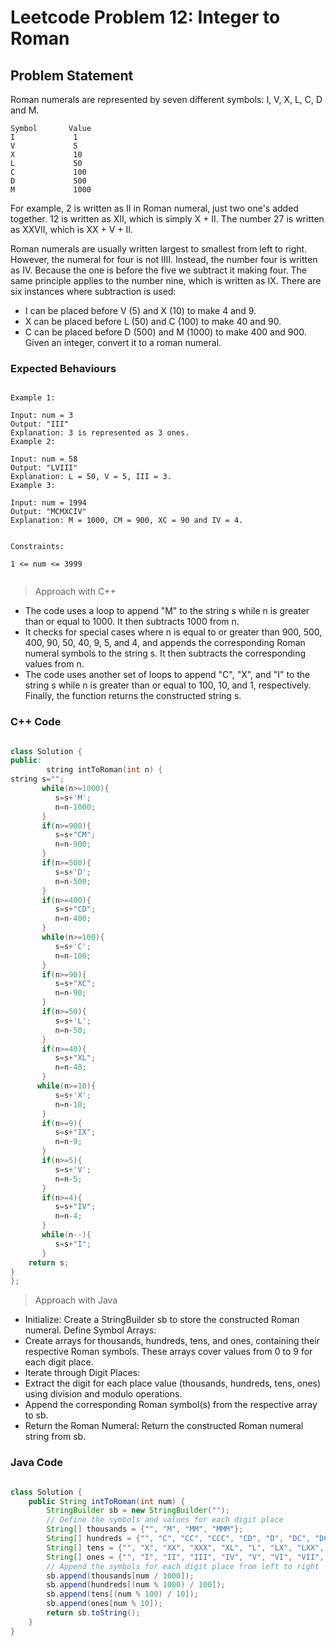 # Leetcode Problem 12: Integer to Roman

## Problem Statement

Roman numerals are represented by seven different symbols: I, V, X, L, C, D and M.

```
Symbol       Value
I             1
V             5
X             10
L             50
C             100
D             500
M             1000
```

For example, 2 is written as II in Roman numeral, just two one's added together. 12 is written as XII, which is simply X + II. The number 27 is written as XXVII, which is XX + V + II.

Roman numerals are usually written largest to smallest from left to right. However, the numeral for four is not IIII. Instead, the number four is written as IV. Because the one is before the five we subtract it making four. The same principle applies to the number nine, which is written as IX. There are six instances where subtraction is used:

- I can be placed before V (5) and X (10) to make 4 and 9. 
- X can be placed before L (50) and C (100) to make 40 and 90. 
- C can be placed before D (500) and M (1000) to make 400 and 900.
Given an integer, convert it to a roman numeral.

### Expected Behaviours

```plaintext

Example 1:

Input: num = 3
Output: "III"
Explanation: 3 is represented as 3 ones.
Example 2:

Input: num = 58
Output: "LVIII"
Explanation: L = 50, V = 5, III = 3.
Example 3:

Input: num = 1994
Output: "MCMXCIV"
Explanation: M = 1000, CM = 900, XC = 90 and IV = 4.
 

Constraints:

1 <= num <= 3999
 
```

> Approach with C++

- The code uses a loop to append "M" to the string s while n is greater than or equal to 1000. It then subtracts 1000 from n.
- It checks for special cases where n is equal to or greater than 900, 500, 400, 90, 50, 40, 9, 5, and 4, and appends the corresponding Roman numeral symbols to the string s. It then subtracts the corresponding values from n.
- The code uses another set of loops to append "C", "X", and "I" to the string s while n is greater than or equal to 100, 10, and 1, respectively.
Finally, the function returns the constructed string s.

### C++ Code

```C++

class Solution {
public:
        string intToRoman(int n) {
string s="";
       while(n>=1000){
          s=s+'M';
          n=n-1000;
       }
       if(n>=900){
          s=s+"CM";
          n=n-900;
       }
       if(n>=500){
          s=s+'D';
          n=n-500;
       }
       if(n>=400){
          s=s+"CD";
          n=n-400;
       }
       while(n>=100){
          s=s+'C';
          n=n-100;
       }
       if(n>=90){
          s=s+"XC";
          n=n-90;
       }
       if(n>=50){
          s=s+'L';
          n=n-50;
       }
       if(n>=40){
          s=s+"XL";
          n=n-40;
       }
      while(n>=10){
          s=s+'X';
          n=n-10;
       }
       if(n>=9){
          s=s+"IX";
          n=n-9;
       }
       if(n>=5){
          s=s+'V';
          n=n-5;
       }
       if(n>=4){
          s=s+"IV";
          n=n-4;
       }
       while(n--){
          s=s+"I";
       }
    return s;
}
};

```
> Approach with Java

- Initialize: Create a StringBuilder sb to store the constructed Roman numeral.
Define Symbol Arrays:
- Create arrays for thousands, hundreds, tens, and ones, containing their respective Roman symbols.
These arrays cover values from 0 to 9 for each digit place.
- Iterate through Digit Places:
 - Extract the digit for each place value (thousands, hundreds, tens, ones) using division and modulo operations.
 - Append the corresponding Roman symbol(s) from the respective array to sb.
 - Return the Roman Numeral: Return the constructed Roman numeral string from sb.

### Java Code

```java

class Solution {
    public String intToRoman(int num) {
        StringBuilder sb = new StringBuilder("");
        // Define the symbols and values for each digit place
        String[] thousands = {"", "M", "MM", "MMM"};
        String[] hundreds = {"", "C", "CC", "CCC", "CD", "D", "DC", "DCC", "DCCC", "CM"};
        String[] tens = {"", "X", "XX", "XXX", "XL", "L", "LX", "LXX", "LXXX", "XC"};
        String[] ones = {"", "I", "II", "III", "IV", "V", "VI", "VII", "VIII", "IX"};
        // Append the symbols for each digit place from left to right
        sb.append(thousands[num / 1000]);
        sb.append(hundreds[(num % 1000) / 100]);
        sb.append(tens[(num % 100) / 10]);
        sb.append(ones[num % 10]);
        return sb.toString();
    }
}
```